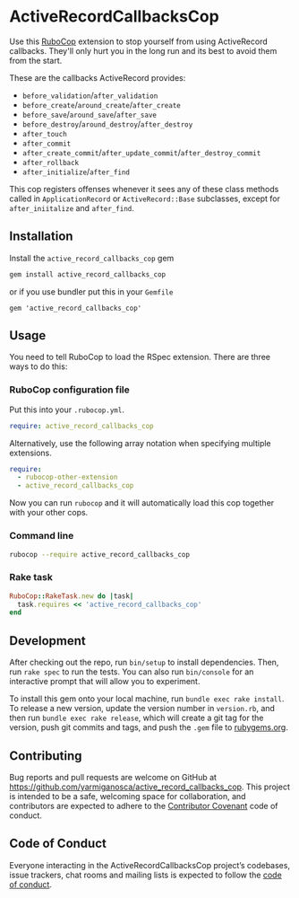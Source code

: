 # ActiveRecordCallbacksCop

Use this [RuboCop](https://github.com/rubocop-hq/rubocop) extension to stop yourself from using ActiveRecord callbacks. They'll only hurt you in the long run and its best to avoid them from the start.

These are the callbacks ActiveRecord provides:

- `before_validation`/`after_validation`
- `before_create`/`around_create`/`after_create`
- `before_save`/`around_save`/`after_save`
- `before_destroy`/`around_destroy`/`after_destroy`
- `after_touch`
- `after_commit`
- `after_create_commit`/`after_update_commit`/`after_destroy_commit`
- `after_rollback`
- `after_initialize`/`after_find`

This cop registers offenses whenever it sees any of these class methods called in `ApplicationRecord` or `ActiveRecord::Base` subclasses, except for `after_iniitalize` and `after_find`.

## Installation

Install the `active_record_callbacks_cop` gem

```bash
gem install active_record_callbacks_cop
```

or if you use bundler put this in your `Gemfile`

```
gem 'active_record_callbacks_cop'
```

## Usage

You need to tell RuboCop to load the RSpec extension. There are three ways to do this:

### RuboCop configuration file

Put this into your `.rubocop.yml`.

```yaml
require: active_record_callbacks_cop
```

Alternatively, use the following array notation when specifying multiple extensions.

```yaml
require:
  - rubocop-other-extension
  - active_record_callbacks_cop
```

Now you can run `rubocop` and it will automatically load this cop together with your other cops.

### Command line

```bash
rubocop --require active_record_callbacks_cop
```

### Rake task

```ruby
RuboCop::RakeTask.new do |task|
  task.requires << 'active_record_callbacks_cop'
end
```

## Development

After checking out the repo, run `bin/setup` to install dependencies. Then, run `rake spec` to run the tests. You can also run `bin/console` for an interactive prompt that will allow you to experiment.

To install this gem onto your local machine, run `bundle exec rake install`. To release a new version, update the version number in `version.rb`, and then run `bundle exec rake release`, which will create a git tag for the version, push git commits and tags, and push the `.gem` file to [rubygems.org](https://rubygems.org).

## Contributing

Bug reports and pull requests are welcome on GitHub at https://github.com/yarmiganosca/active_record_callbacks_cop. This project is intended to be a safe, welcoming space for collaboration, and contributors are expected to adhere to the [Contributor Covenant](http://contributor-covenant.org) code of conduct.

## Code of Conduct

Everyone interacting in the ActiveRecordCallbacksCop project’s codebases, issue trackers, chat rooms and mailing lists is expected to follow the [code of conduct](https://github.com/yarmiganosca/active_record_callbacks_cop/blob/master/CODE_OF_CONDUCT.md).
